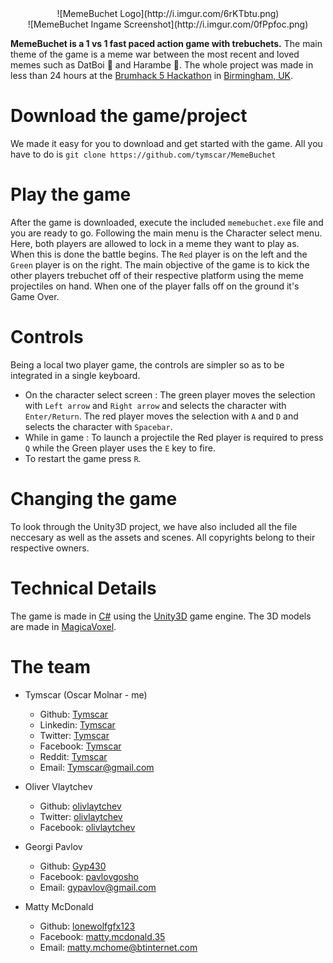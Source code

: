 <center>![MemeBuchet Logo](http://i.imgur.com/6rKTbtu.png)</center>
<center>![MemeBuchet Ingame Screenshot](http://i.imgur.com/0fPpfoc.png)</center>

**MemeBuchet is a 1 vs 1 fast paced action game with trebuchets.** The main theme of the game is a meme war between the most recent and loved memes such as DatBoi 🐸 and Harambe 🦍. The whole project was made in less than 24 hours at the [Brumhack 5 Hackathon](https://www.brumhack.co.uk/) in [Birmingham, UK](https://en.wikipedia.org/wiki/Birmingham).

# Download the game/project

We made it easy for you to download and get started with the game. All you have to do is `git clone https://github.com/tymscar/MemeBuchet`

# Play the game

After the game is downloaded, execute the included `memebuchet.exe` file and you are ready to go.
Following the main menu is the Character select menu. Here, both players are allowed to lock in a meme they want to play as.
When this is done the battle begins. The `Red` player is on the left and the `Green` player is on the right.
The main objective of the game is to kick the other players trebuchet off of their respective platform using the meme projectiles on hand. 
When one of the player falls off on the ground it's Game Over.

# Controls

Being a local two player game, the controls are simpler so as to be integrated in a single keyboard.
- On the character select screen : The green player moves the selection with `Left arrow` and `Right arrow` and selects the character with `Enter/Return`. The red player moves the selection with `A` and `D` and selects the character with `Spacebar`.
- While in game : To launch a projectile the Red player is required to press `Q` while the Green player uses the `E` key to fire.
- To restart the game press `R`.

# Changing the game

To look through the Unity3D project, we have also included all the file neccesary as well as the assets and scenes. All copyrights belong to their respective owners.

# Technical Details

The game is made in [C#](https://en.wikipedia.org/wiki/C_Sharp_(programming_language)) using the [Unity3D](https://unity3d.com/) game engine.
The 3D models are made in [MagicaVoxel](https://ephtracy.github.io/).

# The team

* Tymscar (Oscar Molnar - me)
  * Github: [Tymscar](https://www.github.com/tymscar)
  * Linkedin: [Tymscar](www.linkedin.com/in/tymscar)
  * Twitter: [Tymscar](https://www.twitter.com/tymscar)
  * Facebook: [Tymscar](https://www.facebook.com/tymscar)
  * Reddit: [Tymscar](https://www.reddit.com/u/tymscar)
  * Email: [Tymscar@gmail.com](mailto:tymscar@gmail.com)
  
* Oliver Vlaytchev
  * Github: [olivlaytchev](https://github.com/olivlaytchev)
  * Twitter: [olivlaytchev](https://twitter.com/olivlaytchev)
  * Facebook: [olivlaytchev](https://www.facebook.com/olivlaytchev)
  
* Georgi Pavlov
  * Github: [Gyp430](https://github.com/Gyp430)
  * Facebook: [pavlovgosho](https://www.facebook.com/pavlovgosho)
  * Email: [gypavlov@gmail.com](mailto:gypavlov@gmail.com)
  
* Matty McDonald
  * Github: [lonewolfgfx123](https://github.com/lonewolfgfx123)
  * Facebook: [matty.mcdonald.35](https://www.facebook.com/matty.mcdonald.35)
  * Email: [matty.mchome@btinternet.com](mailto:matty.mchome@btinternet.com)
